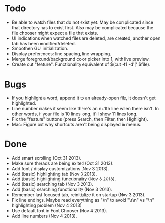 Todo
====

* Be able to watch files that do not exist yet. May be complicated since that
  directory has to exist first. Also may be complicated because the file
  chooser might expect a file that exists.
* UI indications when watched files are deleted, are created, another open tab
  has been modified/deleted.
* Smoothen GUI initialization.
* Display preferences: line spacing, line wrapping.
* Merge foreground/background color picker into 1, with live preview.
* Create cut "feature". Functionality equivalent of $(cut -f1 -d'|' $file).

Bugs
====
* If you highlight a word, append it to an already-open file, it doesn't
  get highlighted.
* Line number makes it seem like there's an n+1th line when there isn't. In
  other words, if your file is 10 lines long, it'll show 11 lines long.
* Fix the "feature" buttons (press Search, then Filter, then Highlight).
* Mac: Figure out why shortcuts aren't being displayed in menus.

Done
====
* Add smart scrolling (Oct 31 2013).
* Make sure threads are being exited (Oct 31 2013).
* Add font / display customizations (Nov 3 2013).
* Add (basic) highlighting tab (Nov 3 2013).
* Add (basic) highlighting functionality (Nov 3 2013).
* Add (basic) searching tab (Nov 3 2013).
* Add (basic) searching functionality (Nov 3 2013).
* Remember last focused tab, reinitialize it on startup (Nov 3 2013).
* Fix line endings. Maybe read everything as "\n" to avoid "\r\n" vs "\n"
  highlighting problem (Nov 4 2013).
* Use default font in Font Chooser (Nov 4 2013).
* Add line numbers (Nov 4 2013).
